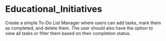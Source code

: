 # Educational_Initiatives
Create a simple To-Do List Manager where users can add tasks, mark them as completed, and delete them. The user should also have the option to view all tasks or filter them based on their completion status.
